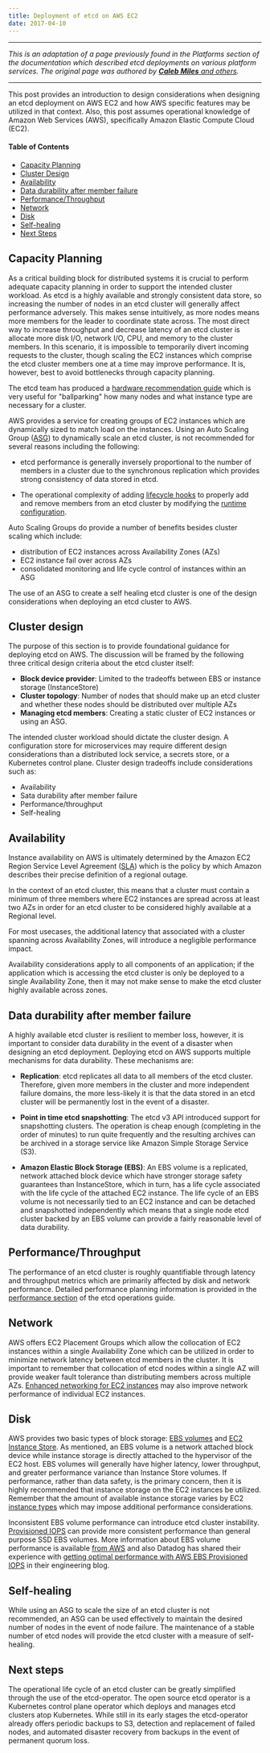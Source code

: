 ```yaml
---
title: Deployment of etcd on AWS EC2
date: 2017-04-10
---
```


---

_This is an adaptation of a page previously found in the Platforms section of the documentation which described etcd deployments on various platform services.
The original page was authored by [**Caleb Miles** and others](https://github.com/etcd-io/etcd/commits/6c08437ec330f84f78a59f7772884c7ef5374247/Documentation/platforms/aws.md)._

---

This post provides an introduction to design considerations when designing an etcd deployment on AWS EC2 and how AWS specific features may be utilized in that context.
Also, this post assumes operational knowledge of Amazon Web Services (AWS), specifically Amazon Elastic Compute Cloud (EC2).

#### Table of Contents

* [Capacity Planning](#capacity-planning)
* [Cluster Design](#cluster-design)
* [Availability](#availability)
* [Data durability after member failure](#data-durability-after-member-failure)
* [Performance/Throughput](#performancethroughput)
* [Network](#network)
* [Disk](#disk)
* [Self-healing](#self-healing)
* [Next Steps](#next-steps)

## Capacity Planning

As a critical building block for distributed systems it is crucial to perform adequate capacity planning in order to support the intended cluster workload.
As etcd is a highly available and strongly consistent data store, so increasing the number of nodes in an etcd cluster will generally affect performance adversely.
This makes sense intuitively, as more nodes means more members for the leader to coordinate state across.
The most direct way to increase throughput and decrease latency of an etcd cluster is allocate more disk I/O, network I/O, CPU, and memory to the cluster members.
In this scenario, it is impossible to temporarily divert incoming requests to the cluster, though scaling the EC2 instances which comprise the etcd cluster members one at a time may improve performance.
It is, however, best to avoid bottlenecks through capacity planning.

The etcd team has produced a [hardware recommendation guide](../../../docs/v3.5/op-guide/hardware/) which is very useful for "ballparking" how many nodes and what instance type are necessary for a cluster.

AWS provides a service for creating groups of EC2 instances which are dynamically sized to match load on the instances.
Using an Auto Scaling Group ([ASG](http://docs.aws.amazon.com/autoscaling/latest/userguide/AutoScalingGroup.html)) to dynamically scale an etcd cluster, is not recommended for several reasons including the following:

* etcd performance is generally inversely proportional to the number of members in a cluster due to the synchronous replication which provides strong consistency of data stored in etcd.

* The operational complexity of adding [lifecycle hooks](http://docs.aws.amazon.com/autoscaling/latest/userguide/lifecycle-hooks.html) to properly add and remove members from an etcd cluster by modifying the [runtime configuration](../../../docs/v3.5/op-guide/runtime-configuration/).

Auto Scaling Groups do provide a number of benefits besides cluster scaling which include:

* distribution of EC2 instances across Availability Zones (AZs)
* EC2 instance fail over across AZs
* consolidated monitoring and life cycle control of instances within an ASG

The use of an ASG to create a self healing etcd cluster is one of the design considerations when deploying an etcd cluster to AWS.


## Cluster design

The purpose of this section is to provide foundational guidance for deploying etcd on AWS. The discussion will be framed by the following three critical design criteria about the etcd cluster itself:

* **Block device provider**: Limited to the tradeoffs between EBS or instance storage (InstanceStore)
* **Cluster topology**: Number of nodes that should make up an etcd cluster and whether these nodes should be distributed over multiple AZs
* **Managing etcd members**: Creating a static cluster of EC2 instances or using an ASG.

The intended cluster workload should dictate the cluster design.
A configuration store for microservices may require different design considerations than a distributed lock service, a secrets store, or a Kubernetes control plane.
Cluster design tradeoffs include considerations such as:

* Availability
* Sata durability after member failure
* Performance/throughput
* Self-healing

## Availability

Instance availability on AWS is ultimately determined by the Amazon EC2 Region Service Level Agreement ([SLA](https://aws.amazon.com/ec2/sla/)) which is the policy by which Amazon describes their precise definition of a regional outage.

In the context of an etcd cluster, this means that a cluster must contain a minimum of three members where EC2 instances are spread across at least two AZs in order for an etcd cluster to be considered highly available at a Regional level.

For most usecases, the additional latency that associated with a cluster spanning across Availability Zones, will introduce a negligible performance impact.

Availability considerations apply to all components of an application; if the application which is accessing the etcd cluster is only be deployed to a single Availability Zone, then it may not make sense to make the etcd cluster highly available across zones.

## Data durability after member failure

A highly available etcd cluster is resilient to member loss, however, it is important to consider data durability in the event of a disaster when designing an etcd deployment.
Deploying etcd on AWS supports multiple mechanisms for data durability. These mechanisms are:

* **Replication**: etcd replicates all data to all members of the etcd cluster.
Therefore, given more members in the cluster and more independent failure domains, the more less-likely it is that the data stored in an etcd cluster will be permanently lost in the event of a disaster.

* **Point in time etcd snapshotting**: The etcd v3 API introduced support for snapshotting clusters.
The operation is cheap enough (completing in the order of minutes) to run quite frequently and the resulting archives can be archived in a storage service like Amazon Simple Storage Service (S3).

* **Amazon Elastic Block Storage (EBS)**: An EBS volume is a replicated, network attached block device which have stronger storage safety guarantees than InstanceStore, which in turn, has a life cycle associated with the life cycle of the attached EC2 instance.
The life cycle of an EBS volume is not necessarily tied to an EC2 instance and can be detached and snapshotted independently which means that a single node etcd cluster backed by an EBS volume can provide a fairly reasonable level of data durability.

## Performance/Throughput

The performance of an etcd cluster is roughly quantifiable through latency and throughput metrics which are primarily affected by disk and network performance. Detailed performance planning information is provided in the [performance section](../../../docs/v3.5/op-guide/performance/) of the etcd operations guide.

## Network

AWS offers EC2 Placement Groups which allow the collocation of EC2 instances within a single Availability Zone which can be utilized in order to minimize network latency between etcd members in the cluster.
It is important to remember that collocation of etcd nodes within a single AZ will provide weaker fault tolerance than distributing members across multiple AZs.
[Enhanced networking for EC2 instances](http://docs.aws.amazon.com/AWSEC2/latest/UserGuide/enhanced-networking.html) may also improve network performance of individual EC2 instances.

## Disk

AWS provides two basic types of block storage: [EBS volumes](https://aws.amazon.com/ebs/) and [EC2 Instance Store](http://docs.aws.amazon.com/AWSEC2/latest/UserGuide/InstanceStorage.html).
As mentioned, an EBS volume is a network attached block device while instance storage is directly attached to the hypervisor of the EC2 host.
EBS volumes will generally have higher latency, lower throughput, and greater performance variance than Instance Store volumes.
If performance, rather than data safety, is the primary concern, then it is highly recommended that instance storage on the EC2 instances be utilized.
Remember that the amount of available instance storage varies by EC2 [instance types](https://aws.amazon.com/ec2/instance-types/) which may impose additional performance considerations.

Inconsistent EBS volume performance can introduce etcd cluster instability.
[Provisioned IOPS](http://docs.aws.amazon.com/AWSEC2/latest/UserGuide/EBSVolumeTypes.html#EBSVolumeTypes_piops) can provide more consistent performance than general purpose SSD EBS volumes.
More information about EBS volume performance is available [from AWS](https://aws.amazon.com/ebs/details/) and also Datadog has shared their experience with [getting optimal performance with AWS EBS Provisioned IOPS](https://www.datadoghq.com/blog/aws-ebs-provisioned-iops-getting-optimal-performance/) in their engineering blog.

## Self-healing

While using an ASG to scale the size of an etcd cluster is not recommended, an ASG can be used effectively to maintain the desired number of nodes in the event of node failure.
The maintenance of a stable number of etcd nodes will provide the etcd cluster with a measure of self-healing.

## Next steps

The operational life cycle of an etcd cluster can be greatly simplified through the use of the etcd-operator.
The open source etcd operator is a Kubernetes control plane operator which deploys and manages etcd clusters atop Kubernetes.
While still in its early stages the etcd-operator already offers periodic backups to S3, detection and replacement of failed nodes, and automated disaster recovery from backups in the event of permanent quorum loss.
